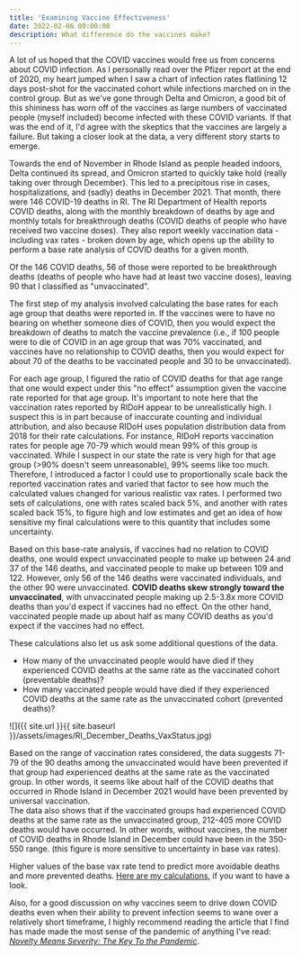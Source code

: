 ```yaml
---
title: 'Examining Vaccine Effectiveness'
date: 2022-02-06 00:00:00
description: What difference do the vaccines make?
---
```

A lot of us hoped that the COVID vaccines would free us from concerns about COVID infection.  As I personally read over the Pfizer report at the end of 2020, my heart jumped when I saw a chart of infection rates flatlining 12 days post-shot for the vaccinated cohort while infections marched on in the control group.  But as we've gone through Delta and Omicron, a good bit of this shininess has worn off of the vaccines as large numbers of vaccinated people (myself included) become infected with these COVID variants.  If that was the end of it, I'd agree with the skeptics that the vaccines are largely a failure.  But taking a closer look at the data, a very different story starts to emerge.

Towards the end of November in Rhode Island as people headed indoors, Delta continued its spread,  and Omicron started to quickly take hold (really taking over through December).  This led to a precipitous rise in cases, hospitalizations, and (sadly) deaths in December 2021.  That month, there were 146 COVID-19 deaths in RI.  The RI Department of Health reports COVID deaths, along with the monthly breakdown of deaths by age and monthly totals for breakthrough deaths (COVID deaths of people who have received two vaccine doses).  They also report weekly vaccination data - including vax rates - broken down by age, which opens up the ability to perform a base rate analysis of COVID deaths for a given month.

Of the 146 COVID deaths, 56 of those were reported to be breakthrough deaths (deaths of people who have had at least two vaccine doses), leaving 90 that I classified as "unvaccinated".

The first step of my analysis involved calculating the base rates for each age group that deaths were reported in.  If the vaccines were to have no bearing on whether someone dies of COVID, then you would expect the breakdown of deaths to match the vaccine prevalence (i.e., if 100 people were to die of COVID in an age group that was 70% vaccinated, and vaccines have no relationship to COVID deaths, then you would expect for about 70 of the deaths to be vaccinated people and 30 to be unvaccinated).

For each age group, I figured the ratio of COVID deaths for that age range that one would expect under this "no effect" assumption given the vaccine rate reported for that age group.  It's important to note here that the vaccination rates reported by RIDoH appear to be unrealistically high.  I suspect this is in part because of inaccurate counting and individual attribution, and also because RIDoH uses population distribution data from 2018 for their rate calculations.  For instance, RIDoH reports vaccination rates for people age 70-79 which would mean 99% of this group is vaccinated.  While I suspect in our state the rate is very high for that age group (>90% doesn't seem unreasonable), 99% seems like too much.  Therefore, I introduced a factor I could use to proportionally scale back the reported vaccination rates and varied that factor to see how much the calculated values changed for various realistic vax rates.  I performed two sets of calculations, one with rates scaled back 5%, and another with rates scaled back 15%, to figure high and low estimates and get an idea of how sensitive my final calculations were to this quantity that includes some uncertainty.

Based on this base-rate analysis, if vaccines had no relation to COVID deaths, one would expect unvaccinated people to make up between 24 and 37 of the 146 deaths, and vaccinated people to make up between 109 and 122.  However, only 56 of the 146 deaths were vaccinated individuals, and the other 90 were unvaccinated.  **COVID deaths skew strongly toward the unvaccinated**, with unvaccinated people making up 2.5-3.8x more COVID deaths than you'd expect if vaccines had no effect.  On the other hand, vaccinated people made up about half as many COVID deaths as you'd expect if the vaccines had no effect.

These calculations also let us ask some additional questions of the data.

 - How many of the unvaccinated people would have died if they experienced COVID deaths at the same rate as the vaccinated cohort (preventable deaths)?
 - How many vaccinated people would have died if they experienced COVID deaths at the same rate as the unvaccinated cohort (prevented deaths)?
 
 ![]({{ site.url }}{{ site.baseurl }}/assets/images/RI_December_Deaths_VaxStatus.jpg)
 
Based on the range of vaccination rates considered, the data suggests 71-79 of the 90 deaths among the unvaccinated would have been prevented if that group had experienced deaths at the same rate as the vaccinated group.  In other words, it seems like about half of the COVID deaths that occurred in Rhode Island in December 2021 would have been prevented by universal vaccination.  
The data also shows that if the vaccinated groups had experienced COVID deaths at the same rate as the unvaccinated group, 212-405 more COVID deaths would have occurred.  In other words, without vaccines, the number of COVID deaths in Rhode Island in December could have been in the 350-550 range. (this figure is more sensitive to uncertainty in base vax rates).

Higher values of the base vax rate tend to predict more avoidable deaths and more prevented deaths.
[Here are my calculations](https://docs.google.com/spreadsheets/d/1N_Ay6uv4rS7MisXcNKTLrczVPKW_tn2pjAEQiR7TSu8/edit?usp=sharing), if you want to have a look.

Also, for a good discussion on why vaccines seem to drive down COVID deaths even when their ability to prevent infection seems to wane over a relatively short timeframe, I highly recommend reading the article that I find has made made the most sense of the pandemic of anything I've read: [*Novelty Means Severity: The Key To the Pandemic*](https://www.theinsight.org/p/novelty-means-severity-the-key-to).